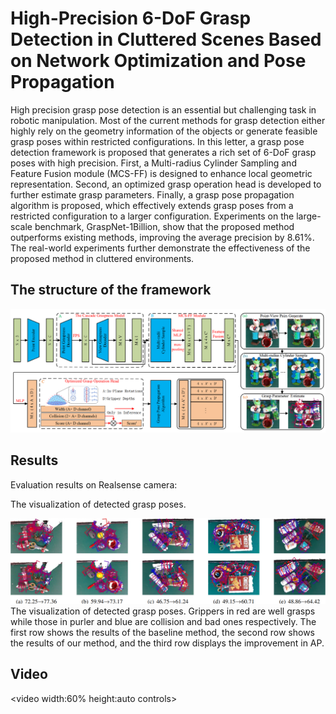 # High-Precision 6-DoF Grasp Detection in Cluttered Scenes Based on Network Optimization and Pose Propagation

High precision grasp pose detection is an essential but challenging task in robotic manipulation. Most of the current methods for grasp detection either highly rely on the geometry information of the objects or generate feasible grasp poses within restricted configurations. In this letter, a grasp pose detection framework is proposed that generates a rich set of 6-DoF grasp poses with high precision. First, a Multi-radius Cylinder Sampling and Feature Fusion module (MCS-FF) is designed to enhance local geometric representation. Second, an optimized grasp operation head is developed to further estimate grasp parameters. Finally, a grasp pose propagation algorithm is proposed, which effectively extends grasp poses from a restricted configuration to a larger configuration. Experiments on the large-scale benchmark, GraspNet-1Billion, show that the proposed method outperforms existing methods, improving the average precision by 8.61%. The real-world experiments further demonstrate the effectiveness of the proposed method in cluttered environments.

The structure of the framework
-----

![image](https://github.com/WenJunTang2000/6-DoF-Grasp/blob/main/img/structure.png)

Results
-----
Evaluation results on Realsense camera:

The visualization of detected grasp poses. 

![image](https://github.com/WenJunTang2000/6-DoF-Grasp/blob/main/img/vis.png)
The visualization of detected grasp poses. Grippers in red are well grasps while those in purler and blue are collision and bad ones respectively. The first row shows the results of the baseline method, the second row shows the results of our method, and the third row displays the improvement in AP.

Video
-----
<video width:60% height:auto controls>
<source src="img/vdeo.mp4" type="video/mp4">
</video>

